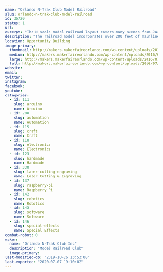 ```yaml
---
name: "Orlando N-Trak Club Model Railroad"
slug: orlando-n-trak-club-model-railroad
id: 36720
status: 1
url: 
excerpt: "The N scale model railroad layout covers many scenes from Jacksonville, FL to Folkston, GA."
description: "The railroad model incorporates over 200 feet of mainline track depicting the route from Jacksonville, FL to Folkston, GA. Visitors drive trains past many well known landmarks, across rivers and thru wooded pine forests. Operation features such as control signals and crossing gates are controlled by various state of the art electronic technologies including Arduinos and Raspberry Pi. See and run trains on this national award winning layout"
location: Opportunity Building
image-primary:
  thumbnail: http://makers.makerfaireorlando.com/wp-content/uploads/2016/07/Maker-Faire-B-150x150.jpg
  medium: http://makers.makerfaireorlando.com/wp-content/uploads/2016/07/Maker-Faire-B-300x148.jpg
  large: http://makers.makerfaireorlando.com/wp-content/uploads/2016/07/Maker-Faire-B-1024x506.jpg
  full: http://makers.makerfaireorlando.com/wp-content/uploads/2016/07/Maker-Faire-B.jpg
website: 
email: 
twitter: 
instagram: 
facebook: 
youtube: 
categories:
  - id: 111
    slug: arduino
    name: Arduino
  - id: 200
    slug: automation
    name: Automation
  - id: 115
    slug: craft
    name: Craft
  - id: 118
    slug: electronics
    name: Electronics
  - id: 123
    slug: handmade
    name: Handmade
  - id: 330
    slug: laser-cutting-engraving
    name: Laser Cutting & Engraving
  - id: 137
    slug: raspberry-pi
    name: Raspberry Pi
  - id: 142
    slug: robotics
    name: Robotics
  - id: 143
    slug: software
    name: Software
  - id: 146
    slug: special-effects
    name: Special Effects
combat-robot: 0
maker:
  name: "Orlando N-Trak Club Inc"
  description: "Model Railroad Club"
  image-primary: 
last-modified-db: "2019-10-26 13:53:08"
last-exported: "2020-07-07 19:10:02"
---
```

